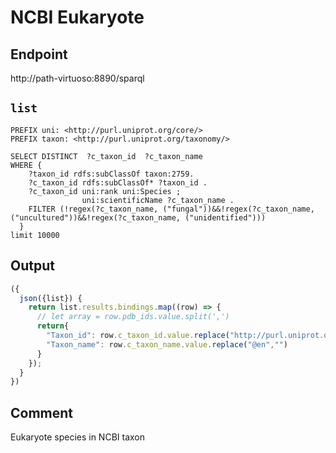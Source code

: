 # NCBI Eukaryote

## Endpoint
http://path-virtuoso:8890/sparql

## `list`

```sparql
PREFIX uni: <http://purl.uniprot.org/core/>
PREFIX taxon: <http://purl.uniprot.org/taxonomy/>

SELECT DISTINCT  ?c_taxon_id  ?c_taxon_name
WHERE {
    ?taxon_id rdfs:subClassOf taxon:2759.
    ?c_taxon_id rdfs:subClassOf* ?taxon_id .
    ?c_taxon_id uni:rank uni:Species ;
                uni:scientificName ?c_taxon_name . 
    FILTER (!regex(?c_taxon_name, ("fungal"))&&!regex(?c_taxon_name, ("uncultured"))&&!regex(?c_taxon_name, ("unidentified")))
  }
limit 10000

```

## Output

```javascript
({
  json({list}) {
    return list.results.bindings.map((row) => {
      // let array = row.pdb_ids.value.split(',')
      return{
        "Taxon_id": row.c_taxon_id.value.replace("http://purl.uniprot.org/taxonomy/",""),
        "Taxon_name": row.c_taxon_name.value.replace("@en","")
      }
    });
  }
})

```

## Comment
Eukaryote species in NCBI taxon